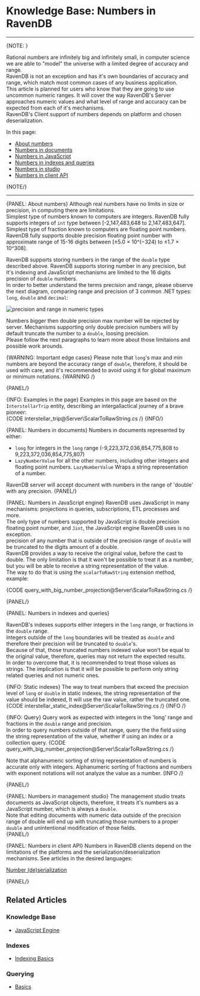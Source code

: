 # Knowledge Base: Numbers in RavenDB
---

{NOTE: }

Rational numbers are infinitely big and infinitely small, in computer science we are able to "model" the universe with a limited degree of accuracy and range.  
RavenDB is not an exception and has it's own boundaries of accuracy and range, which match most common cases of any business application.  
This article is planned for users who know that they are going to use uncommon numeric ranges. It will cover the way RavenDB's Server approaches numeric values and what level of range and accuracy can be expected from each of it's mechanisms.  
RavenDB's Client support of numbers depends on platform and chosen deserialization.  

In this page:  
* [About numbers](../../server/kb/numbers-in-ravendb#about-numbers)  
* [Numbers in documents](../../server/kb/numbers-in-ravendb#numbers-in-documents)  
* [Numbers in JavaScript](../../server/kb/numbers-in-ravendb#numbers-in-javascript-engine)  
* [Numbers in indexes and queries](../../server/kb/numbers-in-ravendb#numbers-in-indexes-and-queries)  
* [Numbers in studio](../../server/kb/numbers-in-ravendb#numbers-in-management-studio)  
* [Numbers in client API](../../server/kb/numbers-in-ravendb#numbers-in-client-api)  


{NOTE/}

---

{PANEL: About numbers}
Although real numbers have no limits in size or precision, in computing there are limitations.  
Simplest type of numbers known to computers are integers. RavenDB fully supports integers of `int` type between [-2,147,483,648 to 2,147,483,647].  
Simplest type of fraction known to computers are floating point numbers. RavenDB fully supports double precision floating point number with approximate range of 15-16 digits between [±5.0 × 10^(−324) to ±1.7 × 10^308].  

RavenDB supports storing numbers in the range of the `double` type described above. RavenDB supports storing number in any precision, but it's indexing and JavaScript mechanisms are limited to the 16 digits precision of `double` numbers.  
In order to better understand the terms precision and range, please observe the next diagram, comparing range and precision of 3 common .NET types: `long`, `double` and `decimal`:

![precision and range in numeric types](images/NumberTypesprecisions.png)  

Numbers bigger then double precision max number will be rejected by server. Mechanisms supporting only double precision numbers will by default truncate the number to a `double`, loosing precision.  
Please follow the next paragraphs to learn more about those limitaions and possible work arounds.

{WARNING: Important edge cases}
Please note that `long`'s max and min numbers are beyond the accuracy range of `double`, therefore, it should be used with care, and it's recommended to avoid using it for global maximum or minimum notations.
{WARNING /}

{PANEL/}

{INFO: Examples in the page}
Examples in this page are based on the `InterstellarTrip` entity, describing an intergallactical journey of a brave pioneer:  
{CODE interstellar_trip@Server\ScalarToRawString.cs /}
{INFO/}

{PANEL: Numbers in documents}
Numbers in documents represented by either:  
 * `long` for integers in the `long` range (-9,223,372,036,854,775,808 to 9,223,372,036,854,775,807)  
 *  `LazyNumberValue` for all the other numbers, including other integers and floating point numbers. `LazyNumberValue` Wraps a string representation of a number.  
  
RavenDB server will accept document with numbers in the range of 'double' with any precision.
{PANEL/}

{PANEL: Numbers in JavaScript engine}
RavenDB uses JavaScript in many mechanisms: projections in queries, subscriptions, ETL processes and more.  
The only type of numbers supported by JavaScript is double precision floating point number, and `Jint`, the JavaScript engine RavenDB uses is no exception.  
precision of any number that is outside of the precision range of `double` will be truncated to the digits amount of a double.  
RavenDB provides a way to receive the original value, before the cast to double. The only limitation is that it won't be possible to treat it as a number, but you will be able to receive a string representation of the value.  
The way to do that is using the `scalarToRawString` extension method, example:  

{CODE query_with_big_number_projection@Server\ScalarToRawString.cs /}

{PANEL/}

{PANEL: Numbers in indexes and queries}  

RavenDB's indexes supports either integers in the `long` range, or fractions in the `double` range.  
Integers outside of the `long` boundaries will be treated as `double` and therefore their precision will be truncated to `double`'s.  
Because of that, those truncated numbers indexed value won't be equal to the original value, therefore, queries may not return the expected results.  
In order to overcome that, it is recommended to treat those values as strings. The implication is that it will be possible to perform only string related queries and not numeric ones.  

{INFO: Static indexes}
The way to treat numbers that exceed the precision level of `long` or `double` in static indexes, the string representation of the value should be indexed, It will use the raw value, rather the truncated one. 
{CODE interstellar_static_index@Server\ScalarToRawString.cs /}
{INFO /}

{INFO: Query}
Query work as expected with integers in the 'long' range and fractions in the `double` range and precision.  
In order to query numbers outside of that range, query the the field using the string representation of the value, whether if using an index or a collection query.
{CODE query_with_big_number_projection@Server\ScalarToRawString.cs /}

Note that alphanumeric sorting of string representation of numbers is accurate only with integers. Alphanumeric sorting of fractions and numbers with exponent notations will not analyze the value as a number.
{INFO /}

{PANEL/}

{PANEL: Numbers in management studio}
The management studio treats documents as JavaScript objects, therefore, it treats it's numbers as a JavaScript number, which is always a `double`.  
Note that editing documents with numeric data outside of the precision range of double will end up with truncating those numbers to a proper `double` and unintentional modification of those fields.  
{PANEL/}

{PANEL: Numbers in client API}
Numbers in RavenDB clients depend on the limitations of the platforms and the serialization/deserialization mechanisms. See articles in the desired languages:

[Number (de)serialization](../../client-api/configuration/serialization#working-with-numbers)

{PANEL/}

## Related Articles

### Knowledge Base

- [JavaScript Engine](../../server/kb/javascript-engine)

### Indexes

- [Indexing Basics](../../indexes/indexing-basics)

### Querying

- [Basics](../../indexes/querying/basics)
